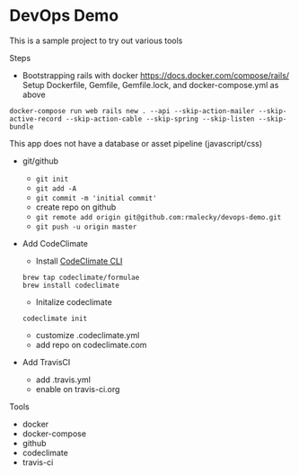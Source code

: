 # DevOps Demo

This is a sample project to try out various tools

Steps
-  Bootstrapping rails with docker https://docs.docker.com/compose/rails/
  Setup Dockerfile, Gemfile, Gemfile.lock, and docker-compose.yml as above
  ```
  docker-compose run web rails new . --api --skip-action-mailer --skip-active-record --skip-action-cable --skip-spring --skip-listen --skip-bundle
  ```
  This app does not have a database or asset pipeline (javascript/css)

- git/github
  - `git init`
  - `git add -A`
  - `git commit -m 'initial commit'`
  - create repo on github
  - `git remote add origin git@github.com:rmalecky/devops-demo.git`
  - `git push -u origin master`

- Add CodeClimate
  - Install [CodeClimate CLI](https://github.com/codeclimate/codeclimate)
  ```
  brew tap codeclimate/formulae
  brew install codeclimate
  ```
  - Initalize codeclimate
  ```
  codeclimate init
  ```
  - customize .codeclimate.yml
  - add repo on codeclimate.com
- Add TravisCI
  - add .travis.yml
  - enable on travis-ci.org

Tools
- docker
- docker-compose
- github
- codeclimate
- travis-ci

